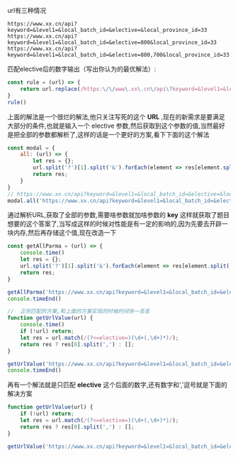 url有三种情况
```
https://www.xx.cn/api?keyword=&level1=&local_batch_id=&elective=&local_province_id=33
https://www.xx.cn/api?keyword=&level1=&local_batch_id=&elective=800&local_province_id=33
https://www.xx.cn/api?keyword=&level1=&local_batch_id=&elective=800,700&local_province_id=33
```
匹配elective后的数字输出（写出你认为的最优解法）:

```js
const rule = (url) => {
    return url.replace(/https:\/\/www\.xx\.cn\/api\?keyword=&level1=&local_batch_id=&elective=`|'&local_province_id=33'/,'')
}
rule()
```
上面的解法是一个很烂的解法,他只关注写死的这个 **URL** ,现在的新需求是要满足大部分的条件,也就是输入一个 elective 参数,然后获取到这个参数的值,当然最好是把全部的参数都解析了,这样的话是一个更好的方案,看下下面的这个解法
```js
const modal = {
    all: (url) => {
        let res = {};
        url.split('?')[1].split('&').forEach(element => res[element.split('=')[0]] = element.split('=')[1].split(','));
        return res;
    }
}
// https://www.xx.cn/api?keyword=&level1=&local_batch_id=&elective=&local_province_id=33
modal.all('https://www.xx.cn/api?keyword=&level1=&local_batch_id=&elective=&local_province_id=33')['elective']
```
通过解析URL,获取了全部的参数,需要啥参数就加啥参数的 **key** 这样就获取了题目想要的这个答案了,当写成这样的时候对性能是有一定的影响的,因为先要去开辟一块内存,然后再存储这个值,现在改造一下
```js
const getAllParma = (url) => {
    console.time()
    let res = {};
    url.split('?')[1].split('&').forEach(element => res[element.split('=')[0]] = element.split('=')[1].split(','));
    return res;
}

getAllParma('https://www.xx.cn/api?keyword=&level1=&local_batch_id=&elective=&local_province_id=33')['elective']
console.timeEnd()

//  正则匹配的方案,和上面的方案实现的时候时间快一丢丢
function getUrlValue(url) {
    console.time()
    if (!url) return;
    let res = url.match(/(?<=elective=)(\d+(,\d+)*)/);
    return res ? res[0].split(',') : [];
}

getUrlValue('https://www.xx.cn/api?keyword=&level1=&local_batch_id=&elective=&local_province_id=33')
console.timeEnd()

```


再有一个解法就是只匹配 **elective** 这个后面的数字,还有数字和','逗号就是下面的解决方案
```js
function getUrlValue(url) {
    if (!url) return;
    let res = url.match(/(?<=elective=)(\d+(,\d+)*)/);
    return res ? res[0].split(',') : [];
}

getUrlValue('https://www.xx.cn/api?keyword=&level1=&local_batch_id=&elective=&local_province_id=33')
```